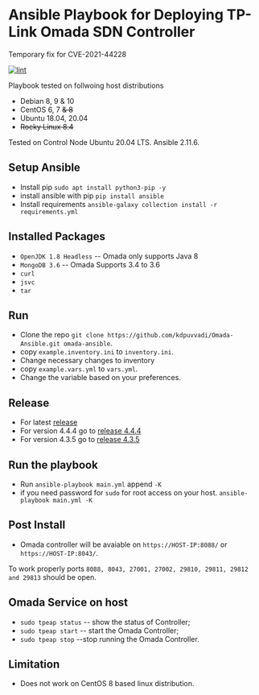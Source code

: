 # Ansible Playbook for Deploying TP-Link Omada SDN Controller

Temporary fix for CVE-2021-44228 

[![lint](https://github.com/kdpuvvadi/Omada-Ansible/actions/workflows/lint.yml/badge.svg)](https://github.com/kdpuvvadi/Omada-Ansible/actions/workflows/lint.yml)

Playbook tested on follwoing host distributions

* Debian 8, 9 & 10
* CentOS 6, 7 ~~& 8~~
* Ubuntu 18.04, 20.04
* ~~Rocky Linux 8.4~~

Tested on Control Node Ubuntu 20.04 LTS. Ansible 2.11.6.

## Setup Ansible

* Install pip `sudo apt install python3-pip -y`
* install ansible with pip `pip install ansible`
* Install requirements `ansible-galaxy collection install -r requirements.yml`

## Installed Packages

* `OpenJDK 1.8 Headless`   -- Omada only supports Java 8
* `MongoDB 3.6`    -- Omada Supports 3.4 to 3.6
* `curl`
* `jsvc`
* `tar`

## Run

* Clone the repo  `git clone https://github.com/kdpuvvadi/Omada-Ansible.git omada-ansible`.
* copy `example.inventory.ini` to `inventory.ini`.
* Change necessary changes to inventory
* copy `example.vars.yml` to `vars.yml`.
* Change the variable based on your preferences.

## Release

* For latest [release](../../releases/latest)
* For version 4.4.4 go to [release 4.4.4](../../releases/v4.4.4-23092021)
* For version 4.3.5 go to [release 4.3.5](../../releases/v4.3.5-020921)



## Run the playbook

* Run `ansible-playbook main.yml` append `-K`
* if you need password for `sudo` for root access on your host. `ansible-playbook main.yml -K`

## Post Install

* Omada controller will be avaiable on `https://HOST-IP:8088/`  or `https://HOST-IP:8043/`.

To work properly  ports `8088, 8043, 27001, 27002, 29810, 29811, 29812 and 29813` should be open.

## Omada Service on host

* `sudo tpeap status`     -- show the status of Controller;
* `sudo tpeap start`     -- start the Omada Controller;
* `sudo tpeap stop`     --stop running the Omada Controller.

## Limitation

* Does not work on CentOS 8 based linux distribution.
